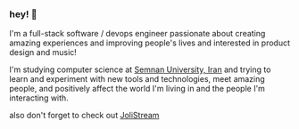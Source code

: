 ### hey! 👋

I'm a full-stack software / devops engineer passionate about creating amazing experiences and improving people's lives and interested in product design and music!

I'm studying computer science at [Semnan University, Iran](https://en.wikipedia.org/wiki/Semnan_University+) and trying to learn and experiment with new tools and technologies, meet amazing people, and positively affect the world I'm living in and the people I'm interacting with.

also don't forget to check out [JoliStream](https://jolistream.com) 
